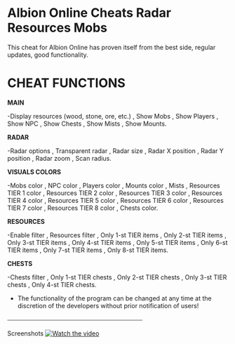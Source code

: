 # **Albion Online Cheats Radar Resources Mobs**

This cheat for Albion Online has proven itself from the best side, regular updates, good functionality.

# **CHEAT FUNCTIONS**

**MAIN**


-Display resources (wood, stone, ore, etc.)
 , Show Mobs
 , Show Players
 , Show NPC
 , Show Chests
 , Show Mists
 , Show Mounts.

**RADAR**


-Radar options
 , Transparent radar
 , Radar size
 , Radar X position
 , Radar Y position
 , Radar zoom
 , Scan radius.


**VISUALS COLORS**


-Mobs color
 , NPC color
 , Players color
 , Mounts color
 , Mists
 , Resources TIER 1 color
 , Resources TIER 2 color
 , Resources TIER 3 color
 , Resources TIER 4 color
 , Resources TIER 5 color
 , Resources TIER 6 color
 , Resources TIER 7 color
 , Resources TIER 8 color
 , Chests color.

**RESOURCES**

-Enable filter
 , Resources filter
 , Only 1-st TIER items
 , Only 2-st TIER items
 , Only 3-st TIER items
 , Only 4-st TIER items
 , Only 5-st TIER items
 , Only 6-st TIER items
 , Only 7-st TIER items
 , Only 8-st TIER items.
 

**CHESTS**


 -Chests filter
 , Only 1-st TIER chests
 , Only 2-st TIER chests
 , Only 3-st TIER chests
 , Only 4-st TIER chests.
 
* The functionality of the program can be changed at any time at the discretion of the developers without prior notification of users!

⎯⎯⎯⎯⎯⎯⎯⎯⎯⎯⎯⎯⎯⎯⎯⎯⎯⎯⎯⎯⎯⎯⎯⎯⎯⎯⎯⎯⎯⎯⎯⎯⎯⎯⎯⎯⎯⎯⎯⎯⎯⎯⎯⎯

Screenshots
[![Watch the video](https://th.bing.com/th/id/OIP.d8P8jNG1aB05KCEJLbcfggHaEK?rs=1&pid=ImgDetMain)](https://kinescope.io/embed/kV3UoPhB9vp6WEo4oB377G)

